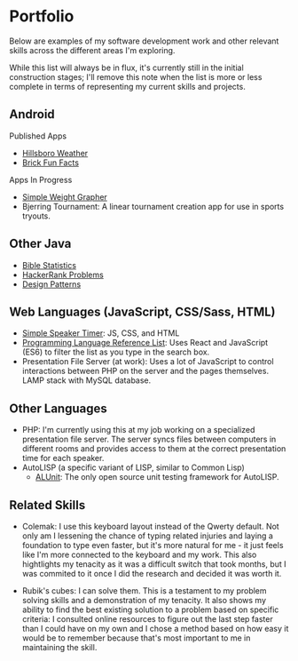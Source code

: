 # Portfolio

Below are examples of my software development work and other relevant skills across the different areas I'm exploring.

While this list will always be in flux, it's currently still in the initial construction stages; I'll remove this note when the list is more or less complete in terms of representing my current skills and projects.

## Android

Published Apps
  - [Hillsboro Weather](https://github.com/jdsandifer/HillsboroWeather/blob/master/README.md)
  - [Brick Fun Facts](https://github.com/jdsandifer/BrickFunFacts/blob/master/README.md)
  
Apps In Progress
  - [Simple Weight Grapher](https://github.com/jdsandifer/SimpleWeightGrapher/blob/master/README.md)
  - Bjerring Tournament: A linear tournament creation app for use in sports tryouts.

## Other Java

- [Bible Statistics](https://github.com/jdsandifer/BibleStatistics/blob/master/README.md)
- [HackerRank Problems](https://github.com/jdsandifer/HackerRank/blob/master/README.md)
- [Design Patterns](https://github.com/jdsandifer/DesignPatterns)

## Web Languages (JavaScript, CSS/Sass, HTML)

- [Simple Speaker Timer](https://github.com/jdsandifer/SimpleSpeakerTimer/blob/master/README.md): 
JS, CSS, and HTML
- [Programming Language Reference List](http://codepen.io/jdsandifer/full/RGdNNN/): Uses React 
and JavaScript (ES6) to filter the list as you type in the search box.
- Presentation File Server (at work): Uses a lot of JavaScript to control interactions between PHP 
on the server and the pages themselves. LAMP stack with MySQL database.

## Other Languages

- PHP: I'm currently using this at my job working on a specialized presentation file server. The server syncs files between computers in different rooms and provides access to them at the correct presentation time for each speaker.
- AutoLISP (a specific variant of LISP, similar to Common Lisp)
  - [ALUnit](https://github.com/jdsandifer/ALUnit/blob/master/README.md): The only open source unit testing framework for AutoLISP.

## Related Skills

- Colemak: I use this keyboard layout instead of the Qwerty default. Not only am I lessening the chance of typing related injuries and laying a foundation to type even faster, but it's more natural for me - it just feels like I'm more connected to the keyboard and my work. This also hightlights my tenacity as it was a difficult switch that took months, but I was commited to it once I did the research and decided it was worth it.

- Rubik's cubes: I can solve them. This is a testament to my problem solving skills and a demonstration of my tenacity. It also shows my ability to find the best existing solution to a problem based on specific criteria: I consulted online resources to figure out the last step faster than I could have on my own and I chose a method based on how easy it would be to remember because that's most important to me in maintaining the skill.
